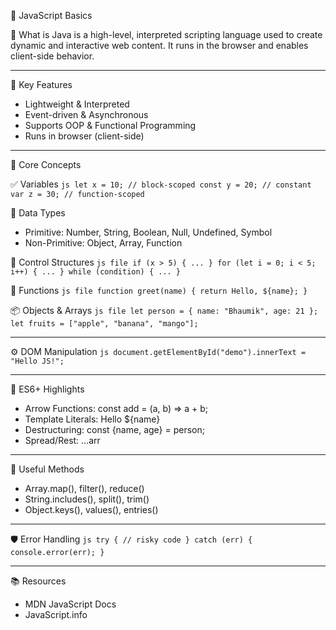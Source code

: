 📘 JavaScript Basics

🧠 What is Java is a high-level, interpreted scripting language used to create dynamic and interactive web content. It runs in the browser and enables client-side behavior.

---

🔑 Key Features
- Lightweight & Interpreted
- Event-driven & Asynchronous
- Supports OOP & Functional Programming
- Runs in browser (client-side)

---

🧩 Core Concepts

✅ Variables
`js
let x = 10; // block-scoped
const y = 20; // constant
var z = 30; // function-scoped
`

🧮 Data Types
- Primitive: Number, String, Boolean, Null, Undefined, Symbol
- Non-Primitive: Object, Array, Function

🔁 Control Structures
`js file
if (x > 5) { ... }
for (let i = 0; i < 5; i++) { ... }
while (condition) { ... }
`

🧰 Functions
`js file
function greet(name) {
  return Hello, ${name};
}
`

📦 Objects & Arrays
`js file
let person = { name: "Bhaumik", age: 21 };
let fruits = ["apple", "banana", "mango"];
`

---

⚙ DOM Manipulation
`js
document.getElementById("demo").innerText = "Hello JS!";
`

---

🚀 ES6+ Highlights
- Arrow Functions: const add = (a, b) => a + b;
- Template Literals:  Hello ${name} 
- Destructuring: const {name, age} = person;
- Spread/Rest: ...arr

---

🧪 Useful Methods
- Array.map(), filter(), reduce()
- String.includes(), split(), trim()
- Object.keys(), values(), entries()

---

🛡 Error Handling
`js
try {
  // risky code
} catch (err) {
  console.error(err);
}
`

-------------------------------
📚 Resources
- MDN JavaScript Docs
- JavaScript.info
